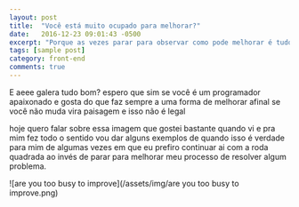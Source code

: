 ```yaml
---
layout: post
title:  "Você está muito ocupado para melhorar?"
date:   2016-12-23 09:01:43 -0500
excerpt: "Porque as vezes parar para observar como pode melhorar é tudo"
tags: [sample post]
category: front-end
comments: true
---
```

E aeee galera tudo bom? espero que sim se você é um programador apaixonado e gosta do que faz sempre a uma forma de melhorar afinal se você não muda vira paisagem e isso não é legal 

hoje quero falar sobre essa imagem que gostei bastante quando vi e pra mim fez todo o sentido vou dar alguns exemplos de quando isso é verdade para mim de algumas vezes em que eu prefiro continuar ai com a roda quadrada ao invés de parar para melhorar meu processo de resolver algum problema.

![are you too busy to improve](/assets/img/are you too busy to improve.png)
